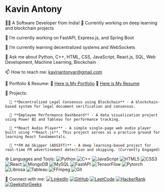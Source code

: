 # Kavin Antony

👨‍💻 A Software Developer from India!
🌟 Currently working on deep learning and blockchain projects

🔭 I’m currently working on FastAPI, Express.js, and Spring Boot

🌱 I’m currently learning decentralized systems and WebSockets

💬 Ask me about Python, C++, HTML, CSS, JavaScript, React.js, SQL, Web Development, Machine Learning, Blockchain 

📫 How to reach me: kavinantonyar@gmail.com

🏁 Portfolio & Resume:
📌 [Here is My Portfolio](#)
📌 [Here is My Resume](#)

💎 Projects:

      📌 **Decentralized Legal Consensus using Blockchain** - A blockchain-based system for legal document verification and consensus.
      
      📌 **Employee Performance Dashboard** - A data visualization project using Power BI and Tableau for performance tracking.
      
      📌 **React Audio Player** - A simple single-page web audio player built using **React.js**. This project serves as a practice ground for learning React fundamentals.
      
      📌 **FM Ad Skipper (ADSIFT)** - A deep learning-based project for real-time FM advertisement detection and skipping. (Currently Engaged)
      


⚙ Languages and Tools:
![Python](https://img.shields.io/badge/Python-3776AB?style=for-the-badge&logo=python&logoColor=white) ![C++](https://img.shields.io/badge/C++-00599C?style=for-the-badge&logo=c%2B%2B&logoColor=white) ![JavaScript](https://img.shields.io/badge/JavaScript-F7DF1E?style=for-the-badge&logo=javascript&logoColor=black) ![HTML5](https://img.shields.io/badge/HTML5-E34F26?style=for-the-badge&logo=html5&logoColor=white) ![CSS3](https://img.shields.io/badge/CSS3-1572B6?style=for-the-badge&logo=css3&logoColor=white) ![React](https://img.shields.io/badge/React-20232A?style=for-the-badge&logo=react&logoColor=61DAFB) ![MongoDB](https://img.shields.io/badge/MongoDB-4EA94B?style=for-the-badge&logo=mongodb&logoColor=white) ![MySQL](https://img.shields.io/badge/MySQL-4479A1?style=for-the-badge&logo=mysql&logoColor=white) ![FastAPI](https://img.shields.io/badge/FastAPI-009688?style=for-the-badge&logo=fastapi&logoColor=white) ![TensorFlow](https://img.shields.io/badge/TensorFlow-FF6F00?style=for-the-badge&logo=tensorflow&logoColor=white) ![Pytorch](https://img.shields.io/badge/PyTorch-EE4C2C?style=for-the-badge&logo=pytorch&logoColor=white) ![Librosa](https://img.shields.io/badge/Librosa-FF5733?style=for-the-badge&logo=librosa&logoColor=white) ![Tableau](https://img.shields.io/badge/Tableau-E97627?style=for-the-badge&logo=tableau&logoColor=white) ![FFmpeg](https://img.shields.io/badge/FFmpeg-007808?style=for-the-badge&logo=ffmpeg&logoColor=white) ![Git](https://img.shields.io/badge/Git-F05032?style=for-the-badge&logo=git&logoColor=white)


🚀 Connect with me:
[![LinkedIn](https://img.shields.io/badge/LinkedIn-0077B5?style=for-the-badge&logo=linkedin&logoColor=white)](https://www.linkedin.com/in/kavin-antony/) [![GitHub](https://img.shields.io/badge/GitHub-181717?style=for-the-badge&logo=github&logoColor=white)](https://github.com/Kavin-Antony) [![LeetCode](https://img.shields.io/badge/LeetCode-FFA116?style=for-the-badge&logo=leetcode&logoColor=black)](https://leetcode.com/u/Kavin_Antony/) [![HackerRank](https://img.shields.io/badge/HackerRank-2EC866?style=for-the-badge&logo=hackerrank&logoColor=white)](https://www.hackerrank.com/profile/kavin_antony) [![GeeksforGeeks](https://img.shields.io/badge/GeeksforGeeks-0F9D58?style=for-the-badge&logo=geeksforgeeks&logoColor=white)](https://www.geeksforgeeks.org/user/kavin_antony/)  
